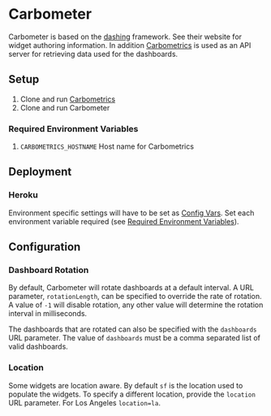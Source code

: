 
# Carbometer
Carbometer is based on the [dashing](http://shopify.github.com/dashing)
framework. See their website for widget authoring information. In
addition [Carbometrics](https://github.com/carbonfive/carbometrics) is
used as an API server for retrieving data used for the dashboards.

## Setup
1. Clone and run
   [Carbometrics](https://github.com/carbonfive/carbometrics)
2. Clone and run Carbometer

### Required Environment Variables
1. `CARBOMETRICS_HOSTNAME`
    Host name for Carbometrics

## Deployment

### Heroku
Environment specific settings will have to be set as [Config Vars](https://devcenter.heroku.com/articles/config-vars).
Set each environment variable required (see [Required Environment Variables](#required-environment-variables)).

## Configuration

### Dashboard Rotation
By default, Carbometer will rotate dashboards at a default interval. A URL parameter, `rotationLength`, can be
specified to override the rate of rotation. A value of `-1` will disable rotation, any other value will determine
the rotation interval in milliseconds.

The dashboards that are rotated can also be specified with the `dashboards` URL parameter. The value of `dashboards`
must be a comma separated list of valid dashboards.

### Location
Some widgets are location aware. By default `sf` is the location used to populate the widgets. To specify a different
location, provide the `location` URL parameter. For Los Angeles `location=la`.
